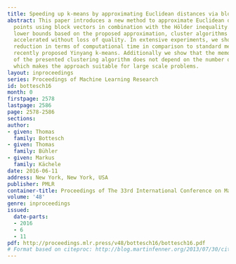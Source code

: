 ```yaml
---
title: Speeding up k-means by approximating Euclidean distances via block vectors
abstract: This paper introduces a new method to approximate Euclidean distances between
  points using block vectors in combination with the Hölder inequality. By defining
  lower bounds based on the proposed approximation, cluster algorithms can be considerably
  accelerated without loss of quality. In extensive experiments, we show a considerable
  reduction in terms of computational time in comparison to standard methods and the
  recently proposed Yinyang k-means. Additionally we show that the memory consumption
  of the presented clustering algorithm does not depend on the number of clusters,
  which makes the approach suitable for large scale problems.
layout: inproceedings
series: Proceedings of Machine Learning Research
id: bottesch16
month: 0
firstpage: 2578
lastpage: 2586
page: 2578-2586
sections: 
author:
- given: Thomas
  family: Bottesch
- given: Thomas
  family: Bühler
- given: Markus
  family: Kächele
date: 2016-06-11
address: New York, New York, USA
publisher: PMLR
container-title: Proceedings of The 33rd International Conference on Machine Learning
volume: '48'
genre: inproceedings
issued:
  date-parts:
  - 2016
  - 6
  - 11
pdf: http://proceedings.mlr.press/v48/bottesch16/bottesch16.pdf
# Format based on citeproc: http://blog.martinfenner.org/2013/07/30/citeproc-yaml-for-bibliographies/
---
```

